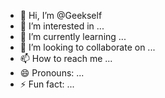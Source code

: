 - 👋 Hi, I’m @Geekself
- 👀 I’m interested in ...
- 🌱 I’m currently learning ...
- 💞️ I’m looking to collaborate on ...
- 📫 How to reach me ...
- 😄 Pronouns: ...
- ⚡ Fun fact: ...

<!---
GeekyMySelf/GeekyMySelf is a ✨ special ✨ repository because its `README.md` (this file) appears on your GitHub profile.
You can click the Preview link to take a look at your changes.
--->
